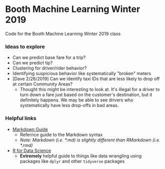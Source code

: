 # Booth Machine Learning Winter 2019  
Code for the Booth Machine Learning Winter 2019 class

### Ideas to explore
- Can we predict base fare for a trip?
- Can we predict tip?
- Clustering for driver/rider behavior?
- Identifying suspicious behavior like systematically "broken" meters
- [Dave 2/26/2019] Can we identify taxi IDs that are less likely to drop off at certain Community Areas?
    - Thought this might be interesting to look at. It's illegal for a driver to turn down a fare just based on the customer's destination, but it definitely happens. We may be able to see drivers who systematically have less drop-offs in bad areas.


### Helpful links
- [Markdown Guide](https://www.markdownguide.org/)
    - Refernce guide to the Markdown syntax
    - *Note: Markdown (i.e. \*.md) is slightly different than RMarkdown (i.e. \*.rmd)*
- [R for Data Science](https://r4ds.had.co.nz/)
    - **Extremely** helpful guide to things like data wrangling using packages like `dplyr` and other `tidyverse` packages
